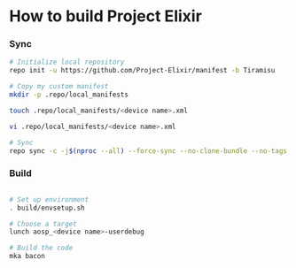 # How to build Project Elixir

### Sync ###

```bash
# Initialize local repository
repo init -u https://github.com/Project-Elixir/manifest -b Tiramisu

# Copy my custom manifest
mkdir -p .repo/local_manifests

touch .repo/local_manifests/<device name>.xml

vi .repo/local_manifests/<device name>.xml

# Sync
repo sync -c -j$(nproc --all) --force-sync --no-clone-bundle --no-tags

```

### Build ###

```bash

# Set up environment
. build/envsetup.sh

# Choose a target
lunch aosp_<device name>-userdebug

# Build the code
mka bacon 
```

